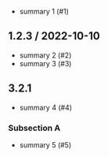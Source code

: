   * summary 1 (#1)

## 1.2.3 / 2022-10-10

  * summary 2 (#2)
  * summary 3 (#3)

## 3.2.1

  * summary 4 (#4)

### Subsection A

  * summary 5 (#5)
